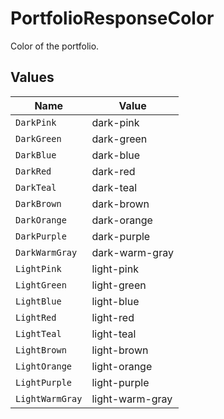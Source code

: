 # PortfolioResponseColor

Color of the portfolio.


## Values

| Name            | Value           |
| --------------- | --------------- |
| `DarkPink`      | dark-pink       |
| `DarkGreen`     | dark-green      |
| `DarkBlue`      | dark-blue       |
| `DarkRed`       | dark-red        |
| `DarkTeal`      | dark-teal       |
| `DarkBrown`     | dark-brown      |
| `DarkOrange`    | dark-orange     |
| `DarkPurple`    | dark-purple     |
| `DarkWarmGray`  | dark-warm-gray  |
| `LightPink`     | light-pink      |
| `LightGreen`    | light-green     |
| `LightBlue`     | light-blue      |
| `LightRed`      | light-red       |
| `LightTeal`     | light-teal      |
| `LightBrown`    | light-brown     |
| `LightOrange`   | light-orange    |
| `LightPurple`   | light-purple    |
| `LightWarmGray` | light-warm-gray |